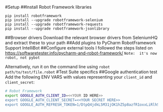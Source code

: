 #Setup
##Install Robot Framework libraries
```
pip install robotframework
pip install --upgrade robotframework-selenium
pip install --upgrade robotframework-requests
pip install --upgrade robotframework-jsonlibrary
```
##Browser drivers
Download the relevant browser drivers from SeleniumHQ and extract these to your path
##Add plugins to PyCharm
RobotFramework Support
IntelliBot
##Configure external tools
I followed the steps listed on https://softwaretester.info/pycharm-and-robot-framework/
`Note:  it's now robot, not pybot`

Alternatively, run it on the command line using `robot path/to/test/file.robot`
#Test Suite specifics
##Google authentication test
Add the following ENV VARS with values representing your `client_id` and `client_secret`:
```bash
# Robot Framework
export GOOGLE_AUTH_CLIENT_ID=<<YOUR ID HERE>>
export GOOGLE_AUTH_CLIENT_SECRET=<<YOUR SECRET HERE>>
export GOOGLE_AUTH_REFRESH_TOKEN=1/DtpQ4jdkL5M31jOK1hZ5p8azfR1oxxLiRlhSKpcBqko
```
